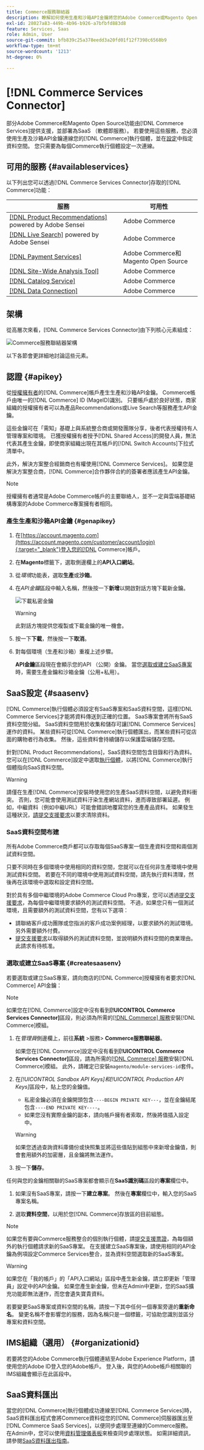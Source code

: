 ```yaml
---
title: Commerce服務聯結器
description: 瞭解如何使用生產和沙箱API金鑰將您的Adobe Commerce或Magento Open Source執行個體整合到服務。
exl-id: 28027a83-449b-4b96-b926-a7bfbfd883d8
feature: Services, Saas
role: Admin, User
source-git-commit: bfb839c25a378eedd3a20fd01f12f7398c6568b9
workflow-type: tm+mt
source-wordcount: '1213'
ht-degree: 0%

---
```


# [!DNL Commerce Services Connector]

部分Adobe Commerce和Magento Open Source功能由[!DNL Commerce Services]提供支援，並部署為SaaS （軟體即服務）。 若要使用這些服務，您必須使用生產及沙箱API金鑰連線您的[!DNL Commerce]執行個體，並在[設定](#saas-configuration)中指定資料空間。 您只需要為每個Commerce執行個體設定一次連線。

## 可用的服務 {#availableservices}

以下列出您可以透過[!DNL Commerce Services Connector]存取的[!DNL Commerce]功能：

| 服務 | 可用性 |
| ---|--- |
| [[!DNL Product Recommendations]](/help/product-recommendations/overview.md) powered by Adobe Sensei | Adobe Commerce |
| [[!DNL Live Search]](/help/live-search/overview.md) powered by Adobe Sensei | Adobe Commerce |
| [[!DNL Payment Services]](/help/payment-services/overview.md) | Adobe Commerce和Magento Open Source |
| [[!DNL Site-Wide Analysis Tool]](https://experienceleague.adobe.com/en/docs/commerce-operations/tools/site-wide-analysis-tool/intro) | Adobe Commerce |
| [[!DNL Catalog Service]](/help/catalog-service/overview.md) | Adobe Commerce |
| [[!DNL Data Connection]](/help/data-connection/overview.md) | Adobe Commerce |

## 架構

從高層次來看，[!DNL Commerce Services Connector]由下列核心元素組成：

![Commerce服務聯結器架構](assets/saas-config-sync-workflow.png)

以下各節會更詳細地討論這些元素。

## 認證 {#apikey}

從[授權擁有者](https://experienceleague.adobe.com/en/docs/commerce-cloud-service/start/onboarding)的[!DNL Commerce]帳戶產生生產和沙箱API金鑰。 Commerce帳戶由唯一的[!DNL Commerce] ID (MageID)識別。 只要帳戶處於良好狀態，商家組織的授權擁有者可以為產品Recommendations或Live Search等服務產生API金鑰。

這些金鑰可在「需知」基礎上與系統整合商或開發團隊分享，後者代表授權持有人管理專案和環境。 已獲授權擁有者授予[!DNL Shared Access]的開發人員，無法代表其產生金鑰，即使商家組織出現在其帳戶的[!DNL Switch Accounts]下拉式清單中。

此外，解決方案整合經銷商也有權使用[!DNL Commerce Services]。 如果您是解決方案整合商，[!DNL Commerce]合作夥伴合約的簽署者應該產生API金鑰。

>[!NOTE]
>
>授權擁有者通常是Adobe Commerce帳戶的主要聯絡人，並不一定與雲端基礎結構專案的Adobe Commerce專案擁有者相同。

### 產生生產和沙箱API金鑰 {#genapikey}

1. 在[https://account.magento.com](https://account.magento.com/customer/account/login){:target="_blank"}登入您的[!DNL Commerce]帳戶。

1. 在&#x200B;**Magento**&#x200B;標籤下，選取側邊欄上的&#x200B;**API入口網站**。

1. 從&#x200B;_環境_&#x200B;功能表，選取&#x200B;**生產**&#x200B;或&#x200B;**沙箱**。

1. 在&#x200B;_API金鑰_&#x200B;區段中輸入名稱，然後按一下&#x200B;**新增**&#x200B;以開啟對話方塊下載新金鑰。

   ![下載私密金鑰](assets/download-api-private-key.png)

   >[!WARNING]
   >
   > 此對話方塊提供您複製或下載金鑰的唯一機會。

1. 按一下&#x200B;**下載**，然後按一下&#x200B;**取消**。

1. 對每個環境（生產和沙箱）重複上述步驟。

   **API金鑰**&#x200B;區段現在會顯示您的API （公開）金鑰。 當您[選取或建立SaaS專案](#createsaasenv)時，需要生產金鑰和沙箱金鑰（公用+私用）。

## SaaS設定 {#saasenv}

[!DNL Commerce]執行個體必須設定有SaaS專案和SaaS資料空間，這樣[!DNL Commerce Services]才能將資料傳送到正確的位置。 SaaS專案會將所有SaaS資料空間分組。 SaaS資料空間用於收集和儲存可讓[!DNL Commerce Services]運作的資料。 某些資料可從[!DNL Commerce]執行個體匯出，而某些資料可從店面的購物者行為收集。 然後，這些資料會持續儲存以保護雲端儲存空間。

針對[!DNL Product Recommendations]，SaaS資料空間包含目錄和行為資料。 您可以在[!DNL Commerce]設定中選取[執行個體](https://docs.magento.com/user-guide/configuration/services/saas.html)，以將[!DNL Commerce]執行個體指向SaaS資料空間。

>[!WARNING]
>
> 請僅在生產[!DNL Commerce]安裝時使用您的生產SaaS資料空間，以避免資料衝突。 否則，您可能會使用測試資料汙染生產網站資料，進而導致部署延遲。 例如，中繼資料（例如中繼URL）可能會錯誤地覆寫您的生產產品資料。
> 如果發生這種狀況，[請提交支援要求](https://experienceleague.adobe.com/en/docs/commerce-knowledge-base/kb/overview)以要求清除資料。

### SaaS資料空間布建

所有Adobe Commerce商戶都可以存取每個SaaS專案一個生產資料空間和兩個測試資料空間。

只要不同時在多個環境中使用相同的資料空間，您就可以在任何非生產環境中使用測試資料空間。 若要在不同的環境中使用測試資料空間，請先執行資料清理，然後再在該環境中選取和設定資料空間。

對於具有多個中繼環境的Adobe Commerce Cloud Pro專案，您可以透過[提交支援要求](https://experienceleague.adobe.com/en/docs/commerce-knowledge-base/kb/overview)，為每個中繼環境要求額外的測試資料空間。 不過，如果您只有一個測試環境，且需要額外的測試資料空間，您有以下選項：
- 請聯絡客戶成功團隊或您指派的客戶成功案例經理，以要求額外的測試環境。 另外需要額外付費。
- [提交支援要求](https://experienceleague.adobe.com/en/docs/commerce-knowledge-base/kb/overview)以取得額外的測試資料空間，並說明額外資料空間的商業理由。 此請求有待核准。

### 選取或建立SaaS專案 {#createsaasenv}

若要選取或建立SaaS專案，請向商店的[!DNL Commerce]授權擁有者要求[!DNL Commerce] API金鑰：

>[!NOTE]
>
> 如果您在[!DNL Commerce]設定中沒有看到&#x200B;**[!UICONTROL Commerce Services Connector]**&#x200B;區段，則必須為所需的[[!DNL Commerce] 服務](#availableservices)安裝[!DNL Commerce]模組。

1. 在&#x200B;_管理員_&#x200B;側邊欄上，前往&#x200B;**系統** >服務> **Commerce服務聯結器**。

   如果您在[!DNL Commerce]設定中沒有看到&#x200B;**[!UICONTROL Commerce Services Connector]**&#x200B;區段，請為所需的[[!DNL Commerce] 服務](#availableservices)安裝[!DNL Commerce]模組。 此外，請確定已安裝`magento/module-services-id`套件。

1. 在&#x200B;_[!UICONTROL Sandbox API Keys]_和_[!UICONTROL Production API Keys]_&#x200B;區段中，貼上您的金鑰值。

   - 私密金鑰必須在金鑰開頭包含`----BEGIN PRIVATE KEY---`，並在金鑰結尾包含`----END PRIVATE KEY----`。
   - 如果您沒有實際金鑰的副本，請向帳戶擁有者索取，然後將值插入設定中。

   >[!WARNING]
   >
   > 如果您透過查詢資料庫備份或快照集並將這些值貼到組態中來新增金鑰值，則會套用額外的加密層，且金鑰將無法運作。

1. 按一下&#x200B;**儲存**。

任何與您的金鑰相關聯的SaaS專案都會顯示在&#x200B;**SaaS識別碼**&#x200B;區段的&#x200B;**專案**&#x200B;欄位中。

1. 如果沒有SaaS專案，請按一下&#x200B;**建立專案**。 然後在&#x200B;**專案**&#x200B;欄位中，輸入您的SaaS專案名稱。

1. 選取&#x200B;**資料空間**，以用於您[!DNL Commerce]存放區的目前組態。

>[!NOTE]
>
>如果您有要與Commerce服務整合的個別執行個體，請[提交支援票證](https://experienceleague.adobe.com/en/docs/commerce-knowledge-base/kb/help-center-guide/magento-help-center-user-guide#submit-ticket)，為每個額外的執行個體請求新的SaaS專案。 在支援建立SaaS專案後，請使用相同的API金鑰為例項設定Commerce Services整合，並為資料空間選取新的SaaS專案。

>[!WARNING]
>
> 如果您在「我的帳戶」的「API入口網站」區段中產生新金鑰，請立即更新「管理員」設定中的API金鑰。 如果您產生新金鑰，但未在Admin中更新，您的SaaS擴充功能即無法運作，而您會遺失寶貴資料。

若要變更SaaS專案或資料空間的名稱，請按一下其中任何一個專案旁邊的&#x200B;**重新命名**。 變更名稱不會影響您的服務，因為名稱只是一個標籤，可協助您識別並區分專案和資料空間。

## IMS組織（選用） {#organizationid}

若要將您的Adobe Commerce執行個體連結至Adobe Experience Platform，請使用您的Adobe ID登入您的Adobe帳戶。 登入後，與您的Adobe帳戶相關聯的IMS組織會顯示在此區段中。

## SaaS資料匯出

當您的[!DNL Commerce]執行個體成功連線至[!DNL Commerce Services]時，SaaS資料匯出程式會將Commerce資料從您的[!DNL Commerce]伺服器匯出至[!DNL Commerce SaaS Services]，以便同步處理至連線的Commerce服務。 在Admin中，您可以使用[資料管理儀表板](https://experienceleague.adobe.com/en/docs/commerce-admin/systems/data-transfer/data-dashboard)來檢查同步處理狀態。 如需詳細資訊，請參閱[SaaS資料匯出指南](../data-export/overview.md)。
